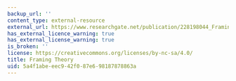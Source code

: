 ```yaml
---
backup_url: ''
content_type: external-resource
external_url: https://www.researchgate.net/publication/228198044_Framing_Theory
has_external_licence_warning: true
has_external_license_warning: true
is_broken: ''
license: https://creativecommons.org/licenses/by-nc-sa/4.0/
title: Framing Theory
uid: 5a4f1abe-eec9-42f0-87e6-98187878863a
---
```

